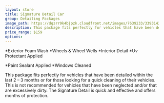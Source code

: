 ```yaml
---
layout: store
title: Signature Detail Car
group: Detailing Packages
image_path: https://dqzrr9k4bjpzk.cloudfront.net/images/7639233/339314368.jpg
description: This package fits perfectly for vehicles that have been detailed within the last 2 – 3 months or for those looking for a quick cleaning of their vehicles.
price_range: $159
options: 
---
```


*Exterior Foam Wash *Wheels & Wheel Wells *Interior Detail *Uv Protectant Applied

*Paint Sealant Applied *Windows Cleaned

This package fits perfectly for vehicles that have been detailed within the last 2 – 3 months or for those looking for a quick cleaning of their vehicles. This is not recommended for vehicles that have been neglected and/or that are excessively dirty. The Signature Detail is quick and effective and offers months of protection.